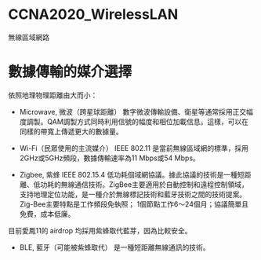 # CCNA2020_WirelessLAN
無線區域網路

# 數據傳輸的媒介選擇

依照地理物理距離由大而小：

* Microwave, 微波（跨星球距離）
數字微波傳輸設備、衛星等通常採用正交幅度調製。QAM調製方式同時利用信號的幅度和相位加載信息。這樣，可以在同樣的帶寬上傳遞更大的數據量。

* Wi-Fi（民眾使用的主流媒介）
IEEE 802.11
是當前無線區域網的標準，採用2GHz或5GHz頻段，數據傳輸速率為11 Mbps或54 Mbps。

* Zigbee, 紫蜂
IEEE 802.15.4 低功耗個域網協議。據此協議的技術是一種短距離、低功耗的無線通信技術。ZigBee主要適用於自動控制和遠程控制領域，支持地理定位功能，是一種介於無線標記技術和藍牙技術之間的技術提案。Zig-Bee主要特點是工作頻段免執照； 1個節點工作6～24個月；協議簡單且免費，成本低廉。

目前愛鳳11的 airdrop 均採用紫蜂取代藍芽，因為比較安全。

* BLE, 藍牙（可能被紫蜂取代）
是一種短距離無線通訊的技術。
